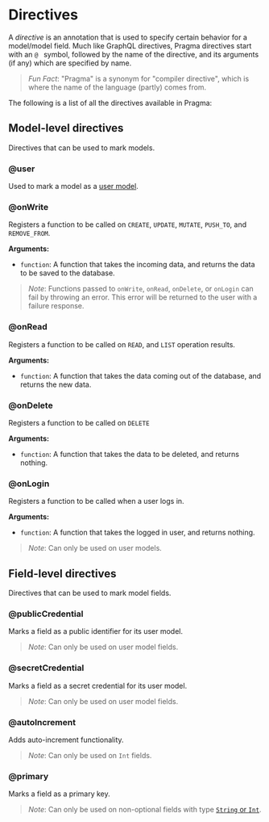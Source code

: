 # Directives

A *directive* is an annotation that is used to specify certain behavior for a model/model field. Much like GraphQL directives, Pragma directives start with an `@ ` symbol, followed by the name of the directive, and its arguments (if any) which are specified by name.

> *Fun Fact*: "Pragma" is a synonym for "compiler directive", which is where the name of the language (partly) comes from.

The following is a list of all the directives available in Pragma:

## Model-level directives

Directives that can be used to mark models.

### @user
Used to mark a model as a [user model](./user-models.md).

### @onWrite
Registers a function to be called on `CREATE`, `UPDATE`, `MUTATE`, `PUSH_TO`, and `REMOVE_FROM`.

**Arguments:**
 - `function`: A function that takes the incoming data, and returns the data to be saved to the database.

> *Note*: Functions passed to `onWrite`, `onRead`, `onDelete`, or `onLogin` can fail by throwing an error. This error will be returned to the user with a failure response.

### @onRead
Registers a function to be called on `READ`, and `LIST` operation results.

**Arguments:**
 - `function`: A function that takes the data coming out of the database, and returns the new data.

### @onDelete
Registers a function to be called on `DELETE`

**Arguments:**
 - `function`: A function that takes the data to be deleted, and returns nothing.

### @onLogin
Registers a function to be called when a user logs in.

**Arguments:**
 - `function`: A function that takes the logged in user, and returns nothing.
> *Note*: Can only be used on user models.


## Field-level directives

Directives that can be used to mark model fields.

### @publicCredential
Marks a field as a public identifier for its user model.
> *Note*: Can only be used on user model fields.

### @secretCredential
Marks a field as a secret credential for its user model.
> *Note*: Can only be used on user model fields.

### @autoIncrement
Adds auto-increment functionality.
> *Note*: Can only be used on `Int` fields.

### @primary
Marks a field as a primary key.
> *Note*: Can only be used on non-optional fields with type [`String` or `Int`](./primitive-types.md).
